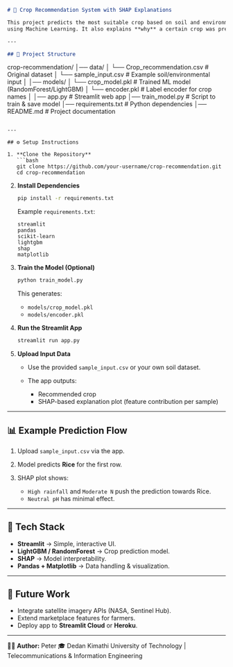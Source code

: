 ```markdown
# 🌱 Crop Recommendation System with SHAP Explanations

This project predicts the most suitable crop based on soil and environmental conditions 
using Machine Learning. It also explains **why** a certain crop was predicted via **SHAP (SHapley Additive Explanations).**

---

## 📂 Project Structure

```

crop-recommendation/
│── data/
│   └── Crop_recommendation.csv      # Original dataset
│   └── sample_input.csv             # Example soil/environmental input
│
│── models/
│   └── crop_model.pkl               # Trained ML model (RandomForest/LightGBM)
│   └── encoder.pkl                  # Label encoder for crop names
│
│── app.py                           # Streamlit web app
│── train_model.py                   # Script to train & save model
│── requirements.txt                 # Python dependencies
│── README.md                        # Project documentation

````

---

## ⚙️ Setup Instructions

1. **Clone the Repository**
   ```bash
   git clone https://github.com/your-username/crop-recommendation.git
   cd crop-recommendation
````

2. **Install Dependencies**

   ```bash
   pip install -r requirements.txt
   ```

   Example `requirements.txt`:

   ```
   streamlit
   pandas
   scikit-learn
   lightgbm
   shap
   matplotlib
   ```

3. **Train the Model (Optional)**

   ```bash
   python train_model.py
   ```

   This generates:

   * `models/crop_model.pkl`
   * `models/encoder.pkl`

4. **Run the Streamlit App**

   ```bash
   streamlit run app.py
   ```

5. **Upload Input Data**

   * Use the provided `sample_input.csv` or your own soil dataset.
   * The app outputs:

     * Recommended crop
     * SHAP-based explanation plot (feature contribution per sample)

---

## 📊 Example Prediction Flow

1. Upload `sample_input.csv` via the app.
2. Model predicts **Rice** for the first row.
3. SHAP plot shows:

   * `High rainfall` and `Moderate N` push the prediction towards Rice.
   * `Neutral pH` has minimal effect.

---

## 🧠 Tech Stack

* **Streamlit** → Simple, interactive UI.
* **LightGBM / RandomForest** → Crop prediction model.
* **SHAP** → Model interpretability.
* **Pandas + Matplotlib** → Data handling & visualization.

---

## 🔮 Future Work

* Integrate satellite imagery APIs (NASA, Sentinel Hub).
* Extend marketplace features for farmers.
* Deploy app to **Streamlit Cloud** or **Heroku**.

---

👨‍💻 **Author:** Peter
🎓 Dedan Kimathi University of Technology | Telecommunications & Information Engineering

```
